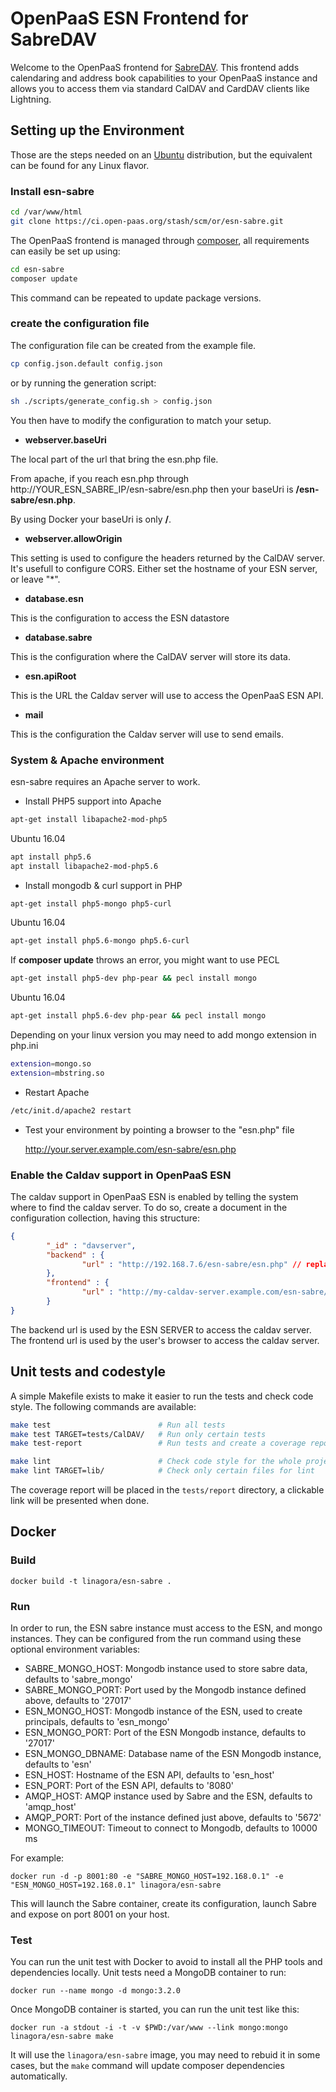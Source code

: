 # OpenPaaS ESN Frontend for SabreDAV

Welcome to the OpenPaaS frontend for [SabreDAV](http://sabre.io/). This frontend adds calendaring and address book capabilities to your OpenPaaS instance and allows you to access them via standard CalDAV and CardDAV clients like Lightning.

## Setting up the Environment

Those are the steps needed on an [Ubuntu](http://ubuntu.com/) distribution, but the equivalent can be found for any Linux flavor.

### Install esn-sabre

```bash
cd /var/www/html
git clone https://ci.open-paas.org/stash/scm/or/esn-sabre.git
```

The OpenPaaS frontend is managed through [composer](https://getcomposer.org/), all requirements can easily be set up using:

```bash
cd esn-sabre
composer update
```

This command can be repeated to update package versions.

### create the configuration file

The configuration file can be created from the example file.

```bash
cp config.json.default config.json
```

or by running the generation script:

```bash
sh ./scripts/generate_config.sh > config.json
```

You then have to modify the configuration to match your setup.

-	**webserver.baseUri**

The local part of the url that bring the esn.php file.

From apache, if you reach esn.php through http://YOUR_ESN_SABRE_IP/esn-sabre/esn.php then your baseUri is **/esn-sabre/esn.php**.

By using Docker your baseUri is only **/**.

-	**webserver.allowOrigin**

This setting is used to configure the headers returned by the CalDAV server. It's usefull to configure CORS. Either set the hostname of your ESN server, or leave "*".

-	**database.esn**

This is the configuration to access the ESN datastore

-	**database.sabre**

This is the configuration where the CalDAV server will store its data.

-	**esn.apiRoot**

This is the URL the Caldav server will use to access the OpenPaaS ESN API.

-	**mail**

This is the configuration the Caldav server will use to send emails.

### System & Apache environment

esn-sabre requires an Apache server to work.

-	Install PHP5 support into Apache

```bash
apt-get install libapache2-mod-php5
```

Ubuntu 16.04

```bash
apt install php5.6
apt install libapache2-mod-php5.6
```

-	Install mongodb & curl support in PHP

```bash
apt-get install php5-mongo php5-curl
```

Ubuntu 16.04

```bash
apt-get install php5.6-mongo php5.6-curl
```

If **composer update** throws an error, you might want to use PECL

```bash
apt-get install php5-dev php-pear && pecl install mongo
```
Ubuntu 16.04

```bash
apt-get install php5.6-dev php-pear && pecl install mongo
```

Depending on your linux version you may need to add mongo extension in php.ini

```bash
extension=mongo.so
extension=mbstring.so
```

-	Restart Apache

```bash
/etc/init.d/apache2 restart
```

-	Test your environment by pointing a browser to the "esn.php" file

    http://your.server.example.com/esn-sabre/esn.php

### Enable the Caldav support in OpenPaaS ESN

The caldav support in OpenPaaS ESN is enabled by telling the system where to find the caldav server. To do so, create a document in the configuration collection, having this structure:

```json
{
        "_id" : "davserver",
        "backend" : {
                "url" : "http://192.168.7.6/esn-sabre/esn.php" // replace 192.168.7.6 by your localhost
        },
        "frontend" : {
                "url" : "http://my-caldav-server.example.com/esn-sabre/esn.php"  // replace my-caldav-server.example.com by your localhost
        }
}
```

The backend url is used by the ESN SERVER to access the caldav server. The frontend url is used by the user's browser to access the caldav server.

## Unit tests and codestyle

A simple Makefile exists to make it easier to run the tests and check code style. The following commands are available:

```bash
make test                        # Run all tests
make test TARGET=tests/CalDAV/   # Run only certain tests
make test-report                 # Run tests and create a coverage report

make lint                        # Check code style for the whole project
make lint TARGET=lib/            # Check only certain files for lint
```

The coverage report will be placed in the `tests/report` directory, a clickable link will be presented when done.

## Docker

### Build

```
docker build -t linagora/esn-sabre .
```

### Run

In order to run, the ESN sabre instance must access to the ESN, and mongo instances. They can be configured from the run command using these optional environment variables:

- SABRE_MONGO_HOST: Mongodb instance used to store sabre data, defaults to 'sabre_mongo'
- SABRE_MONGO_PORT: Port used by the Mongodb instance defined above, defaults to '27017'
- ESN_MONGO_HOST: Mongodb instance of the ESN, used to create principals, defaults to 'esn_mongo'
- ESN_MONGO_PORT: Port of the ESN Mongodb instance, defaults to '27017'
- ESN_MONGO_DBNAME: Database name of the ESN Mongodb instance, defaults to 'esn'
- ESN_HOST: Hostname of the ESN API, defaults to 'esn_host'
- ESN_PORT: Port of the ESN API, defaults to '8080'
- AMQP_HOST: AMQP instance used by Sabre and the ESN, defaults to 'amqp_host'
- AMQP_PORT: Port of the instance defined just above, defaults to '5672'
- MONGO_TIMEOUT: Timeout to connect to Mongodb, defaults to 10000 ms

For example:

```
docker run -d -p 8001:80 -e "SABRE_MONGO_HOST=192.168.0.1" -e "ESN_MONGO_HOST=192.168.0.1" linagora/esn-sabre
```

This will launch the Sabre container, create its configuration, launch Sabre and expose on port 8001 on your host.

### Test

You can run the unit test with Docker to avoid to install all the PHP tools and dependencies locally.
Unit tests need a MongoDB container to run:

```
docker run --name mongo -d mongo:3.2.0
```

Once MongoDB container is started, you can run the unit test like this:

```
docker run -a stdout -i -t -v $PWD:/var/www --link mongo:mongo linagora/esn-sabre make
```

It will use the `linagora/esn-sabre` image, you may need to rebuid it in some cases, but the `make` command will update composer dependencies automatically.

